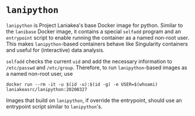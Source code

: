 # `lanipython`

`lanipython` is Project Laniakea's base Docker image for python.
Similar to the `lanibase` Docker image, it contains a special
`selfadd` program and an `entrypoint` script to enable running the
container as a named non-root user.
This makes `lanipython`-based containers behave like Singularity
containers and useful for (interactive) data analysis.

`selfadd` checks the current `uid` and add the necessary information
to `/etc/passwd` and `/etc/group`.
Therefore, to run `lanipython`-based images as a named non-root user,
use

    docker run --rm -it -u $(id -u):$(id -g) -e USER=$(whoami) laniakeasrc/lanipython:20200327

Images that build on `lanipython`, if override the entrypoint, should
use an entrypoint script similar to `lanipython`'s.
